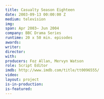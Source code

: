 ```yaml
---
title: Casualty Season Eighteen
date: 2003-09-13 00:00:00 Z
medium: television
img: 
span: Apr 2003– Jun 2004
company: BBC Drama Series
runtime: 20 x 50 min. episodes
awards: 
writer: 
director: 
with: 
producers: Foz Allan, Mervyn Watson
role: Script Editor
imdb: http://www.imdb.com/title/tt0096555/
video: 
layout: project
is-in-production: 
is-featured: 
---
```


